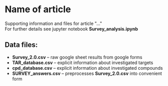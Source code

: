 # Name of article

Supporting information and files for article "..." <br>
For further details see jupyter notebook **Survey_analysis.ipynb**

## Data files:
  * **Survey_2.0.csv** – raw google sheet results from google forms
  * **TAR_database.csv** – explicit information about investigated targets
  * **cpd_database.csv** – explicit information about investigated compounds
  * **SURVEY_answers.csv** – preprocesses **Survey_2.0.csv** into convenient form
